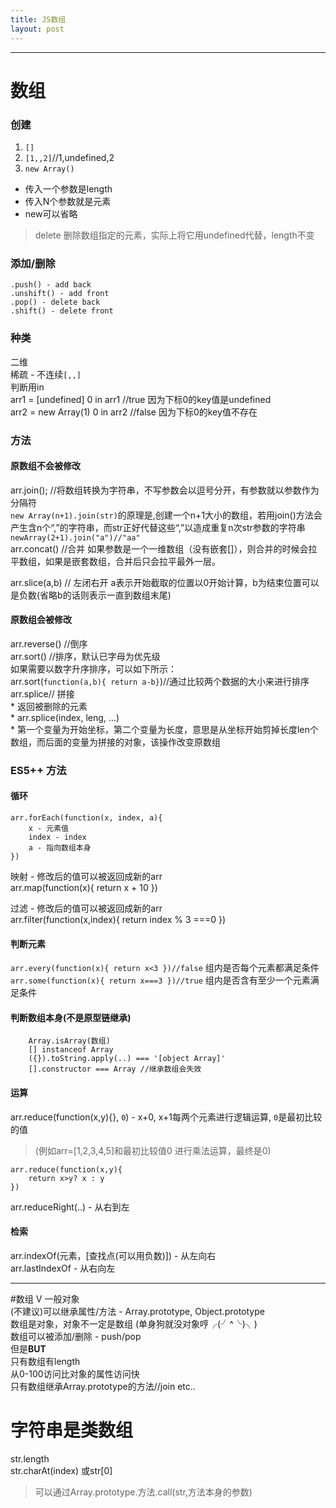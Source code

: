 ```yaml
---
title: JS数组
layout: post
---
```

---
# 数组
### 创建
1. `[]`
2. `[1,,2]`//1,undefined,2
3. `new Array()`
  - 传入一个参数是length
  - 传入N个参数就是元素
  - new可以省略  

> delete 删除数组指定的元素，实际上将它用undefined代替，length不变

### 添加/删除
```
.push() - add back
.unshift() - add front
.pop() - delete back
.shift() - delete front
```

### 种类
二维  
稀疏 - 不连续`[,,]`  
  判断用in  
  arr1 = [undefined]
  0 in arr1 //true 因为下标0的key值是undefined  
  arr2 = new Array(1)
0 in arr2 //false 因为下标0的key值不存在

### 方法
#### 原数组不会被修改  
arr.join(); //将数组转换为字符串，不写参数会以逗号分开，有参数就以参数作为分隔符  
`new Array(n+1).join(str)`的原理是,创建一个n+1大小的数组，若用join()方法会产生含n个“,”的字符串，而str正好代替这些“,”以造成重复n次str参数的字符串    
`newArray(2+1).join("a")//"aa"`  
arr.concat() //合并
  如果参数是一个一维数组（没有嵌套[]），则合并的时候会拉平数组，如果是嵌套数组，合并后只会拉平最外一层。  
  
arr.slice(a,b) // 左闭右开 a表示开始截取的位置以0开始计算，b为结束位置可以是负数(省略b的话则表示一直到数组末尾)

#### 原数组会被修改  
arr.reverse() //倒序  
arr.sort() //排序，默认已字母为优先级  
  如果需要以数字升序排序，可以如下所示：  
  arr.sort(`function(a,b){ return a-b}`)//通过比较两个数据的大小来进行排序    
arr.splice// 拼接  
    * 返回被删除的元素  
    * arr.splice(index, leng, ...)  
    * 第一个变量为开始坐标，第二个变量为长度，意思是从坐标开始剪掉长度len个数组，而后面的变量为拼接的对象，该操作改变原数组  
### ES5++ 方法
#### 循环  

```  
arr.forEach(function(x, index, a){
	x - 元素值
	index - index
	a - 指向数组本身
})
```  

映射 - 修改后的值可以被返回成新的arr  
		arr.map(function(x){
			return x + 10
		})  

过滤 - 修改后的值可以被返回成新的arr  
		arr.filter(function(x,index){
			return index % 3 ===0 
		})  

#### 判断元素
`arr.every(function(x){ return x<3 })//false` 组内是否每个元素都满足条件  
`arr.some(function(x){ return x===3 })//true` 组内是否含有至少一个元素满足条件  

#### 判断数组本身(不是原型链继承)
		Array.isArray(数组)  
		[] instanceof Array  
		({}).toString.apply(..) === '[object Array]'
		[].constructor === Array //继承数组会失效

#### 运算
arr.reduce(function(x,y){}, `0`) - x+0, x+1每两个元素进行逻辑运算, `0`是最初比较的值

> (例如arr=[1,2,3,4,5]和最初比较值0 进行乘法运算，最终是0)

	arr.reduce(function(x,y){
		return x>y? x : y
	})

arr.reduceRight(..) - 从右到左

#### 检索
arr.indexOf(元素，[查找点(可以用负数)]) - 从左向右  
arr.lastIndexOf - 从右向左

---
#数组 V 一般对象  
(不建议)可以继承属性/方法 - Array.prototype, Object.prototype  
数组是对象，对象不一定是数组 (单身狗就没对象哼╭(╯^╰)╮)  
数组可以被添加/删除 - push/pop  
但是**BUT**  
只有数组有length  
从0-100访问比对象的属性访问快  
只有数组继承Array.prototype的方法//join etc..  

# 字符串是类数组
str.length  
str.charAt(index) 或str[0]  
> 可以通过Array.prototype.方法.call(str,方法本身的参数)

